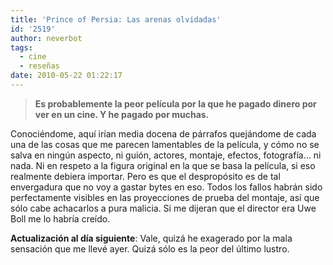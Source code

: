 ```yaml
---
title: 'Prince of Persia: Las arenas olvidadas'
id: '2519'
author: neverbot
tags:
  - cine
  - reseñas
date: 2010-05-22 01:22:17
---
```


> **Es probablemente la peor película por la que he pagado dinero por ver en un cine. Y he pagado por muchas.**

Conociéndome, aquí irían media docena de párrafos quejándome de cada una de las cosas que me parecen lamentables de la película, y cómo no se salva en ningún aspecto, ni guión, actores, montaje, efectos, fotografía... ni nada. Ni en respeto a la figura original en la que se basa la película, si eso realmente debiera importar. Pero es que el despropósito es de tal envergadura que no voy a gastar bytes en eso. Todos los fallos habrán sido perfectamente visibles en las proyecciones de prueba del montaje, así que sólo cabe achacarlos a pura malicia. Si me dijeran que el director era Uwe Boll me lo habría creído.

**Actualización al día siguiente**: Vale, quizá he exagerado por la mala sensación que me llevé ayer. Quizá sólo es la peor del último lustro.
